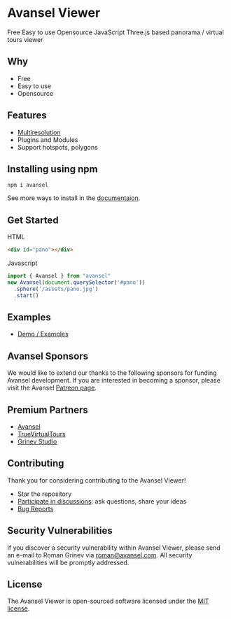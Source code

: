 # Avansel Viewer

Free Easy to use Opensource JavaScript Three.js based panorama / virtual tours viewer

## Why

* Free
* Easy to use
* Opensource

## Features

* [Multiresolution](https://avansel.github.io/documentation/#multires)
* Plugins and Modules
* Support hotspots, polygons


## Installing using npm

```
npm i avansel
```
See more ways to install in the [documentaion](https://avansel.github.io/documentation/).

## Get Started

HTML
```html
<div id="pano"></div>
```

Javascript
```javascript
import { Avansel } from "avansel"
new Avansel(document.querySelector('#pano'))
  .sphere('/assets/pano.jpg')
  .start()
```
## Examples

* [Demo / Examples](https://avansel.github.io/examples/)

## Avansel Sponsors

We would like to extend our thanks to the following sponsors for funding Avansel development. If you are interested in becoming a sponsor, please visit the Avansel [Patreon page](https://www.patreon.com/grinev).

## Premium Partners

* [Avansel](https://avansel.com)
* [TrueVirtualTours](https://truevirtualtours.com)
* [Grinev Studio](https://grinev.studio)

## Contributing

Thank you for considering contributing to the Avansel Viewer!
* Star the repository
* [Participate in discussions](https://github.com/avansel/viewer/discussions): ask questions, share your ideas
* [Bug Reports](https://github.com/avansel/viewer/issues)

## Security Vulnerabilities

If you discover a security vulnerability within Avansel Viewer, please send an e-mail to Roman Grinev via roman@avansel.com. All security vulnerabilities will be promptly addressed.

## License

The Avansel Viewer is open-sourced software licensed under the [MIT license](https://opensource.org/licenses/MIT).

